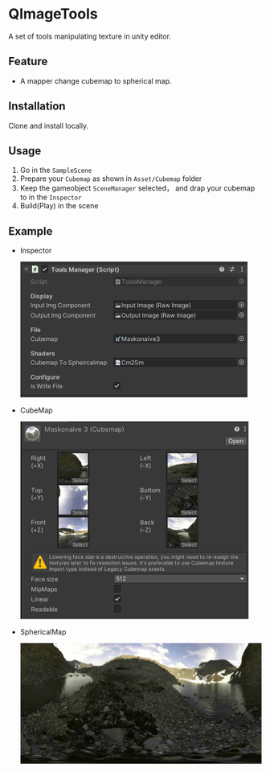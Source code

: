 # QImageTools
A set of tools manipulating texture in unity editor.

## Feature

 * A mapper change cubemap to spherical map.
 
## Installation

Clone and install locally.

## Usage

1. Go in the ``` SampleScene ```
2. Prepare your ``` Cubemap ``` as shown in ``` Asset/Cubemap ``` folder
3. Keep the gameobject ``` SceneManager ``` selected， and drap your cubemap to  in the ``` Inspector ```
4. Build(Play) in the scene

## Example

 * Inspector
 
    ![image](https://github.com/qkyo/QImageTools/blob/main/Img/Inspector.png)
    
 * CubeMap
 
    ![image](https://github.com/qkyo/QImageTools/blob/main/Img/CubeMap.png)
    
 * SphericalMap
 
    ![image](https://github.com/qkyo/QImageTools/blob/main/Img/SphericalMap.png)
